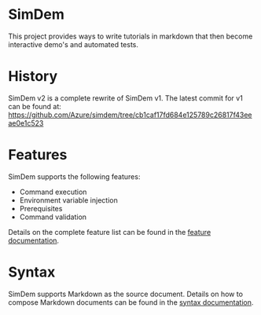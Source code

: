 # SimDem

This project provides ways to write tutorials in markdown that then become interactive demo's and automated tests. 

# History

SimDem v2 is a complete rewrite of SimDem v1.  The latest commit for v1 can be found at:
https://github.com/Azure/simdem/tree/cb1caf17fd684e125789c26817f43eeae0e1c523

# Features

SimDem supports the following features:
* Command execution
* Environment variable injection
* Prerequisites
* Command validation

Details on the complete feature list can be found in the [feature documentation](docs/features.md).

# Syntax

SimDem supports Markdown as the source document.  Details on how to compose Markdown documents can be found in the [syntax documentation](docs/syntax.md).